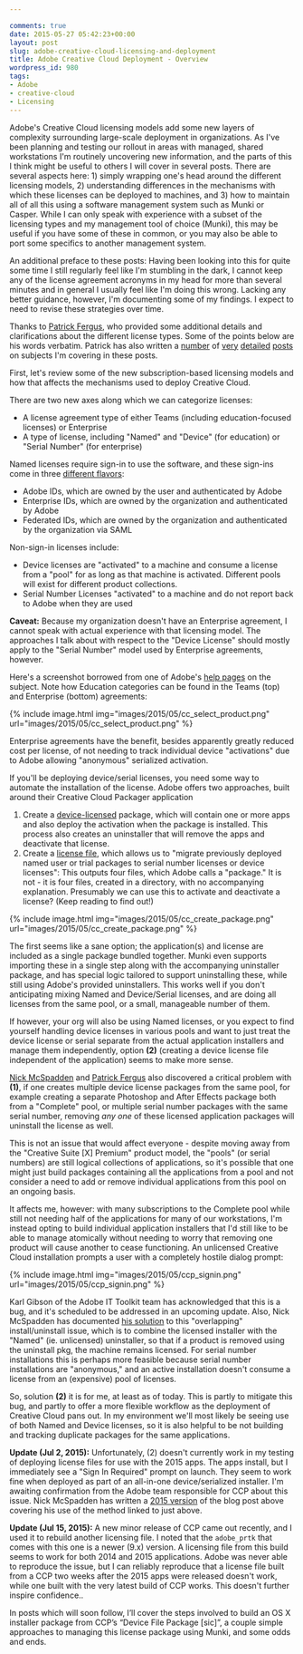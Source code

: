 ```yaml
---

comments: true
date: 2015-05-27 05:42:23+00:00
layout: post
slug: adobe-creative-cloud-licensing-and-deployment
title: Adobe Creative Cloud Deployment - Overview
wordpress_id: 980
tags:
- Adobe
- creative-cloud
- Licensing
---
```


<!-- [![EnterpriseApp_256.png](images/2015/05/EnterpriseApp_256.png)](images/2015/05/EnterpriseApp_256.png) -->

Adobe's Creative Cloud licensing models add some new layers of complexity surrounding large-scale deployment in organizations.  As I've been planning and testing our rollout in areas with managed, shared workstations I'm routinely uncovering new information, and the parts of this I think might be useful to others I will cover in several posts. There are several aspects here: 1) simply wrapping one's head around the different licensing models, 2) understanding differences in the mechanisms with which these licenses can be deployed to machines, and 3) how to maintain all of all this using a software management system such as Munki or Casper. While I can only speak with experience with a subset of the licensing types and my management tool of choice (Munki), this may be useful if you have some of these in common, or you may also be able to port some specifics to another management system.

An additional preface to these posts: Having been looking into this for quite some time I still regularly feel like I'm stumbling in the dark, I cannot keep any of the license agreement acronyms in my head for more than several minutes and in general I usually feel like I'm doing this wrong. Lacking any better guidance, however, I'm documenting some of my findings. I expect to need to revise these strategies over time.

Thanks to [Patrick Fergus](https://foigus.wordpress.com/), who provided some additional details and clarifications about the different license types. Some of the points below are his words verbatim. Patrick has also written a [number](https://foigus.wordpress.com/2014/12/05/packaging-adobe-cc-2014-applications/) of [very](https://foigus.wordpress.com/2014/12/05/distributing-adobe-cc-2014-via-munki/) [detailed](https://foigus.wordpress.com/2014/12/15/distributing-dps-desktop-tools-for-indesign-cc-2014-with-munki/) [posts](https://foigus.wordpress.com/2015/05/07/packaging-adobe-rapid-release-updates-with-ccp-or-aamee/) on subjects I'm covering in these posts.

First, let's review some of the new subscription-based licensing models and how that affects the mechanisms used to deploy Creative Cloud.

There are two new axes along which we can categorize licenses:

  * A license agreement type of either Teams (including education-focused licenses) or Enterprise
  * A type of license, including "Named" and "Device" (for education) or "Serial Number" (for enterprise)

Named licenses require sign-in to use the software, and these sign-ins come in three [different flavors](https://helpx.adobe.com/enterprise/help/identity.html):

  * Adobe IDs, which are owned by the user and authenticated by Adobe
  * Enterprise IDs, which are owned by the organization and authenticated by Adobe
  * Federated IDs, which are owned by the organization and authenticated by the organization via SAML

Non-sign-in licenses include:

  * Device licenses are "activated" to a machine and consume a license from a "pool" for as long as that machine is activated. Different pools will exist for different product collections.
  * Serial Number Licenses "activated" to a machine and do not report back to Adobe when they are used

**Caveat:** Because my organization doesn't have an Enterprise agreement, I cannot speak with actual experience with that licensing model. The approaches I talk about with respect to the "Device License" should mostly apply to the "Serial Number" model used by Enterprise agreements, however.

Here's a screenshot borrowed from one of Adobe's [help pages](https://helpx.adobe.com/creative-cloud/packager/create-license-file.html) on the subject. Note how Education categories can be found in the Teams (top) and Enterprise (bottom) agreements:

{% include image.html
    img="images/2015/05/cc_select_product.png"
    url="images/2015/05/cc_select_product.png"
%}

<!-- [![cc_select_product](images/2015/05/cc_select_product.png)](images/2015/05/cc_select_product.png) -->

Enterprise agreements have the benefit, besides apparently greatly reduced cost per license, of not needing to track individual device "activations" due to Adobe allowing "anonymous" serialized activation.

If you'll be deploying device/serial licenses, you need some way to automate the installation of the license. Adobe offers two approaches, built around their Creative Cloud Packager application

  1. Create a [device-licensed](https://helpx.adobe.com/creative-cloud/packager/device-based-licenses.html) package, which will contain one or more apps and also deploy the activation when the package is installed. This process also creates an uninstaller that will remove the apps and deactivate that license.
  2. Create a [license file](https://helpx.adobe.com/creative-cloud/packager/create-license-file.html), which allows us to "migrate previously deployed named user or trial packages to serial number licenses or device licenses": This outputs four files, which Adobe calls a "package." It is not - it is four files, created in a directory, with no accompanying explanation. Presumably we can use this to activate and deactivate a license? (Keep reading to find out!)

{% include image.html
    img="images/2015/05/cc_create_package.png"
    url="images/2015/05/cc_create_package.png"
%}

The first seems like a sane option; the application(s) and license are included as a single package bundled together. Munki even supports importing these in a single step along with the accompanying uninstaller package, and has special logic tailored to support uninstalling these, while still using Adobe's provided uninstallers. This works well if you don't anticipating mixing Named and Device/Serial licenses, and are doing all licenses from the same pool, or a small, manageable number of them.

If however, your org will also be using Named licenses, or you expect to find yourself handling device licenses in various pools and want to just treat the device license or serial separate from the actual application installers and manage them independently, option **(2)** (creating a device license file independent of the application) seems to make more sense.

[Nick McSpadden](https://osxdominion.wordpress.com/) and [Patrick Fergus](https://foigus.wordpress.com/) also discovered a critical problem with **(1)**, if one creates multiple device license packages from the same pool, for example creating a separate Photoshop and After Effects package both from a "Complete" pool, or multiple serial number packages with the same serial number, removing _any one_ of these licensed application packages will uninstall the license as well.

This is not an issue that would affect everyone - despite moving away from the "Creative Suite [X] Premium" product model, the "pools" (or serial numbers) are still logical collections of applications, so it's possible that one might just build packages containing all the applications from a pool and not consider a need to add or remove individual applications from this pool on an ongoing basis.

It affects me, however: with many subscriptions to the Complete pool while still not needing half of the applications for many of our workstations, I'm instead opting to build individual application installers that I'd still like to be able to manage atomically without needing to worry that removing one product will cause another to cease functioning. An unlicensed Creative Cloud installation prompts a user with a completely hostile dialog prompt:

{% include image.html
    img="images/2015/05/ccp_signin.png"
    url="images/2015/05/ccp_signin.png"
%}

Karl Gibson of the Adobe IT Toolkit team has acknowledged that this is a bug, and it's scheduled to be addressed in an upcoming update. Also, Nick McSpadden has documented [his solution](https://osxdominion.wordpress.com/2015/04/23/fixing-adobe-ccps-broken-uninstallers/) to this "overlapping" install/uninstall issue, which is to combine the licensed installer with the "Named" (ie. unlicensed) uninstaller, so that if a product is removed using the uninstall pkg, the machine remains licensed. For serial number installations this is perhaps more feasible because serial number installations are "anonymous," and an active installation doesn't consume a license from an (expensive) pool of licenses.

So, solution **(2)** it is for me, at least as of today. This is partly to mitigate this bug, and partly to offer a more flexible workflow as the deployment of Creative Cloud pans out. In my environment we'll most likely be seeing use of both Named and Device licenses, so it is also helpful to be not building and tracking duplicate packages for the same applications.

**Update (Jul 2, 2015):** Unfortunately, (2) doesn't currently work in my testing of deploying license files for use with the 2015 apps. The apps install, but I immediately see a "Sign In Required" prompt on launch. They seem to work fine when deployed as part of an all-in-one device/serialized installer. I'm awaiting confirmation from the Adobe team responsible for CCP about this issue. Nick McSpadden has written a [2015 version](https://osxdominion.wordpress.com/2015/06/18/adobe-cc-2015-another-circle-around-the-drain/) of the blog post above covering his use of the method linked to just above.

**Update (Jul 15, 2015):** A new minor release of CCP came out recently, and I used it to rebuild another licensing file. I noted that the `adobe_prtk` that comes with this one is a newer (9.x) version. A licensing file from this build seems to work for both 2014 and 2015 applications. Adobe was never able to reproduce the issue, but I can reliably reproduce that a license file built from a CCP two weeks after the 2015 apps were released doesn't work, while one built with the very latest build of CCP works. This doesn't further inspire confidence..

In posts which will soon follow, I’ll cover the steps involved to build an OS X installer package from CCP’s “Device File Package [sic]”, a couple simple approaches to managing this license package using Munki, and some odds and ends.

